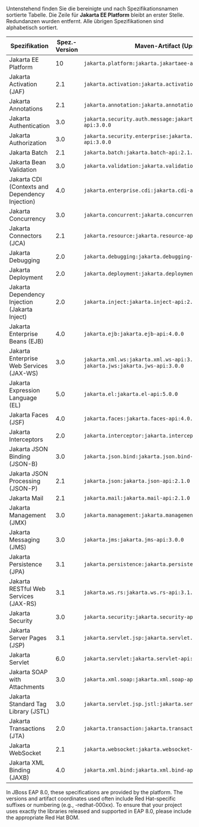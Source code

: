 Untenstehend finden Sie die bereinigte und nach Spezifikationsnamen sortierte Tabelle. Die Zeile für **Jakarta EE Platform** bleibt an erster Stelle. Redundanzen wurden entfernt. Alle übrigen Spezifikationen sind alphabetisch sortiert.

| Spezifikation                              | Spez.-Version | Maven-Artifact (Upstream)                                         |
|--------------------------------------------|---------------|-------------------------------------------------------------------|
| Jakarta EE Platform                        | 10            | `jakarta.platform:jakarta.jakartaee-api:10.0.0`                   |
| Jakarta Activation (JAF)                   | 2.1           | `jakarta.activation:jakarta.activation-api:2.1.0`                 |
| Jakarta Annotations                        | 2.1           | `jakarta.annotation:jakarta.annotation-api:2.1.1`                 |
| Jakarta Authentication                     | 3.0           | `jakarta.security.auth.message:jakarta.security.auth.message-api:3.0.0` |
| Jakarta Authorization                      | 3.0           | `jakarta.security.enterprise:jakarta.security.enterprise-api:3.0.0` |
| Jakarta Batch                              | 2.1           | `jakarta.batch:jakarta.batch-api:2.1.0`                           |
| Jakarta Bean Validation                    | 3.0           | `jakarta.validation:jakarta.validation-api:3.0.2`                 |
| Jakarta CDI (Contexts and Dependency Injection) | 4.0   | `jakarta.enterprise.cdi:jakarta.cdi-api:4.0.1`                    |
| Jakarta Concurrency                        | 3.0           | `jakarta.concurrent:jakarta.concurrent-api:3.0.0`                 |
| Jakarta Connectors (JCA)                   | 2.1           | `jakarta.resource:jakarta.resource-api:2.1.0`                     |
| Jakarta Debugging                          | 2.0           | `jakarta.debugging:jakarta.debugging-api:2.0.0`                   |
| Jakarta Deployment                         | 2.0           | `jakarta.deployment:jakarta.deployment-api:2.0.0`                 |
| Jakarta Dependency Injection (Jakarta Inject) | 2.0        | `jakarta.inject:jakarta.inject-api:2.0.1`                         |
| Jakarta Enterprise Beans (EJB)             | 4.0           | `jakarta.ejb:jakarta.ejb-api:4.0.0`                               |
| Jakarta Enterprise Web Services (JAX-WS)   | 3.0           | `jakarta.xml.ws:jakarta.xml.ws-api:3.0.0` & `jakarta.jws:jakarta.jws-api:3.0.0` |
| Jakarta Expression Language (EL)           | 5.0           | `jakarta.el:jakarta.el-api:5.0.0`                                 |
| Jakarta Faces (JSF)                        | 4.0           | `jakarta.faces:jakarta.faces-api:4.0.0`                           |
| Jakarta Interceptors                       | 2.0           | `jakarta.interceptor:jakarta.interceptor-api:2.0.0`               |
| Jakarta JSON Binding (JSON-B)              | 3.0           | `jakarta.json.bind:jakarta.json.bind-api:3.0.0`                   |
| Jakarta JSON Processing (JSON-P)           | 2.1           | `jakarta.json:jakarta.json-api:2.1.0`                             |
| Jakarta Mail                               | 2.1           | `jakarta.mail:jakarta.mail-api:2.1.0`                             |
| Jakarta Management (JMX)                   | 3.0           | `jakarta.management:jakarta.management-api:3.0.0`                 |
| Jakarta Messaging (JMS)                    | 3.0           | `jakarta.jms:jakarta.jms-api:3.0.0`                               |
| Jakarta Persistence (JPA)                  | 3.1           | `jakarta.persistence:jakarta.persistence-api:3.1.0`               |
| Jakarta RESTful Web Services (JAX-RS)      | 3.1           | `jakarta.ws.rs:jakarta.ws.rs-api:3.1.0`                           |
| Jakarta Security                           | 3.0           | `jakarta.security:jakarta.security-api:3.0.0`                     |
| Jakarta Server Pages (JSP)                 | 3.1           | `jakarta.servlet.jsp:jakarta.servlet.jsp-api:3.1.0`               |
| Jakarta Servlet                            | 6.0           | `jakarta.servlet:jakarta.servlet-api:6.0.0`                       |
| Jakarta SOAP with Attachments              | 3.0           | `jakarta.xml.soap:jakarta.xml.soap-api:3.0.0`                     |
| Jakarta Standard Tag Library (JSTL)        | 3.0           | `jakarta.servlet.jsp.jstl:jakarta.servlet.jsp.jstl-api:3.0.0`     |
| Jakarta Transactions (JTA)                 | 2.0           | `jakarta.transaction:jakarta.transaction-api:2.0.0`               |
| Jakarta WebSocket                          | 2.1           | `jakarta.websocket:jakarta.websocket-api:2.1.0`                   |
| Jakarta XML Binding (JAXB)                 | 4.0           | `jakarta.xml.bind:jakarta.xml.bind-api:4.0.0`                     |

In JBoss EAP 8.0, these specifications are provided by the platform. The versions and artifact coordinates used often
include Red Hat-specific suffixes or numbering (e.g., -redhat-000xx). To ensure that your project uses exactly the
libraries released and supported in EAP 8.0, please include the appropriate Red Hat BOM.
